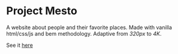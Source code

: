 # Project Mesto

A website about people and their favorite places.
Made with vanilla html/css/js and bem methodology. Adaptive from *320px* to *4K*.

See it [here](https://sammeown.github.io/mesto/)
